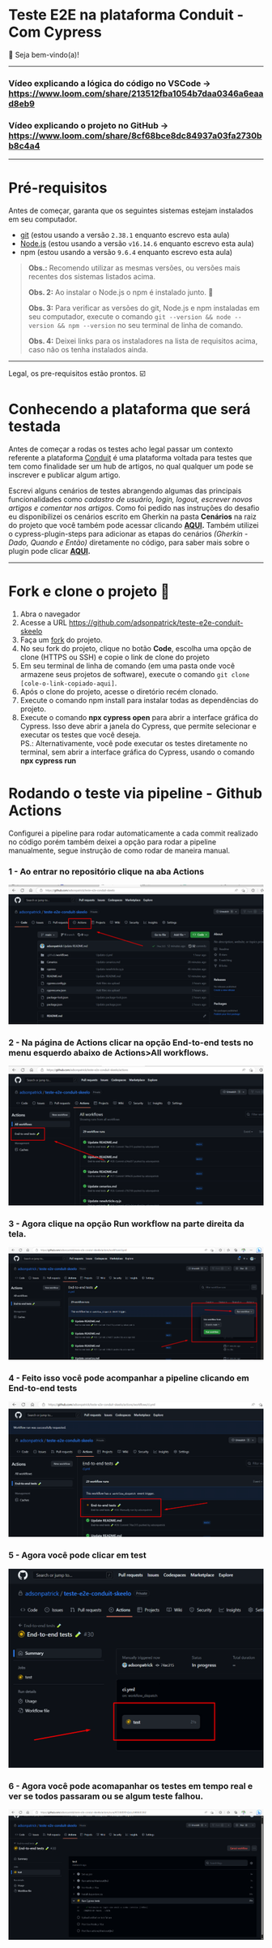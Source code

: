 # Teste E2E na plataforma Conduit - Com Cypress

👋 Seja bem-vindo(a)!

***
### Vídeo explicando a lógica do código no VSCode -> https://www.loom.com/share/213512fba1054b7daa0346a6eaad8eb9

### Vídeo explicando o projeto no GitHub -> https://www.loom.com/share/8cf68bce8dc84937a03fa2730bb8c4a4

***

# Pré-requisitos 

Antes de começar, garanta que os seguintes sistemas estejam instalados em seu computador.

- [git](https://git-scm.com/) (estou usando a versão `2.38.1` enquanto escrevo esta aula)
- [Node.js](https://nodejs.org/en/) (estou usando a versão `v16.14.6` enquanto escrevo esta aula)
- npm (estou usando a versão `9.6.4` enquanto escrevo esta aula)

> **Obs.:** Recomendo utilizar as mesmas versões, ou versões mais recentes dos sistemas listados acima.
>
> **Obs. 2:** Ao instalar o Node.js o npm é instalado junto. 🎉
>
> **Obs. 3:** Para verificar as versões do git, Node.js e npm instaladas em seu computador, execute o comando `git --version && node --version && npm --version` no seu terminal de linha de comando.
>
> **Obs. 4:** Deixei links para os instaladores na lista de requisitos acima, caso não os tenha instalados ainda.

___

Legal, os pre-requisitos estão prontos. ☑️

# Conhecendo a plataforma que será testada

Antes de começar a rodas os testes acho legal passar um contexto referente a plataforma [Conduit](https://react-redux.realworld.io/#/?_k=zmbp9d) é uma plataforma voltada para testes que tem como finalidade ser um hub de artigos, no qual qualquer um pode se inscrever e publicar algum artigo.

Escrevi alguns cenários de testes abrangendo algumas das principais funcionalidades como *cadastro de usuário, login, logout, escrever novos artigos e comentar nos artigos*. Como foi pedido nas instruções do desafio eu disponibilizei os cenários escrito em Gherkin na pasta **Cenários** na raiz do projeto que você também pode acessar clicando **[AQUI](https://github.com/adsonpatrick/teste-e2e-conduit-skeelo/blob/main/Cenarios/cenarios.md).** Também utilizei o cypress-plugin-steps para adicionar as etapas do cenários *(Gherkin - Dado, Quando e Então)* diretamente no código, para saber mais sobre o plugin pode clicar **[AQUI](https://github.com/filiphric/cypress-plugin-steps).** 

___

# Fork e clone o projeto 🐑

1. Abra o navegador
2. Acesse a URL https://github.com/adsonpatrick/teste-e2e-conduit-skeelo
3. Faça um [fork](https://docs.github.com/en/get-started/quickstart/fork-a-repo) do projeto.
4. No seu fork do projeto, clique no botão **Code**, escolha uma opção de clone (HTTPS ou SSH) e copie o link de clone do projeto
5. Em seu terminal de linha de comando (em uma pasta onde você armazene seus projetos de software), execute o comando `git clone [cole-o-link-copiado-aqui]`.
6. Após o clone do projeto, acesse o diretório recém clonado.
7. Execute o comando npm install para instalar todas as dependências do projeto.
8. Execute o comando **npx cypress open** para abrir a interface gráfica do Cypress. Isso deve abrir a janela do Cypress, que permite selecionar e executar os testes que você deseja.
<br>PS.: Alternativamente, você pode executar os testes diretamente no terminal, sem abrir a interface gráfica do Cypress, usando o comando **npx cypress run**

# Rodando o teste via pipeline - Github Actions 
Configurei a pipeline para rodar automaticamente a cada commit realizado no código porém também deixei a opção para rodar a pipeline manualmente, segue instrução de como rodar de maneira manual.

### 1 - Ao entrar no repositório clique na aba **Actions**

![Actions](https://github.com/adsonpatrick/teste-e2e-conduit-skeelo/blob/main/images/Image001.png?raw=true)

### 2 - Na página de Actions clicar na opção End-to-end tests no menu esquerdo abaixo de Actions>All workflows.

![End-to-end tests](https://github.com/adsonpatrick/teste-e2e-conduit-skeelo/blob/main/images/Image002.png?raw=true)

### 3 - Agora clique na opção Run workflow na parte direita da tela.

![run workflow](https://github.com/adsonpatrick/teste-e2e-conduit-skeelo/blob/main/images/Image003.png?raw=true)

### 4 - Feito isso você pode acompanhar a pipeline clicando em End-to-end tests

![end-to-end tests](https://github.com/adsonpatrick/teste-e2e-conduit-skeelo/blob/main/images/Image004.png?raw=true)

### 5 - Agora você pode clicar em test

![test](https://github.com/adsonpatrick/teste-e2e-conduit-skeelo/blob/main/images/Image005.png?raw=true)

### 6 - Agora você pode acomapanhar os testes em tempo real e ver se todos passaram ou se algum teste falhou.

![pipeline](https://github.com/adsonpatrick/teste-e2e-conduit-skeelo/blob/main/images/Image006.png?raw=true)



